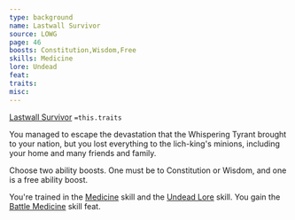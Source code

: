 ```yaml
---
type: background
name: Lastwall Survivor 
source: LOWG
page: 46
boosts: Constitution,Wisdom,Free
skills: Medicine
lore: Undead
feat: 
traits: 
misc: 
---
```


[Lastwall Survivor](###%20Lastwall%20Survivor)
`=this.traits`


You managed to escape the devastation that the Whispering Tyrant brought to your nation, but you lost everything to the lich-king's minions, including your home and many friends and family.

Choose two ability boosts. One must be to Constitution or Wisdom, and one is a free ability boost.

You're trained in the [Medicine](Medicine) skill and the [Undead Lore](Undead%20Lore) skill. You gain the [Battle Medicine](Battle%20Medicine) skill feat.

